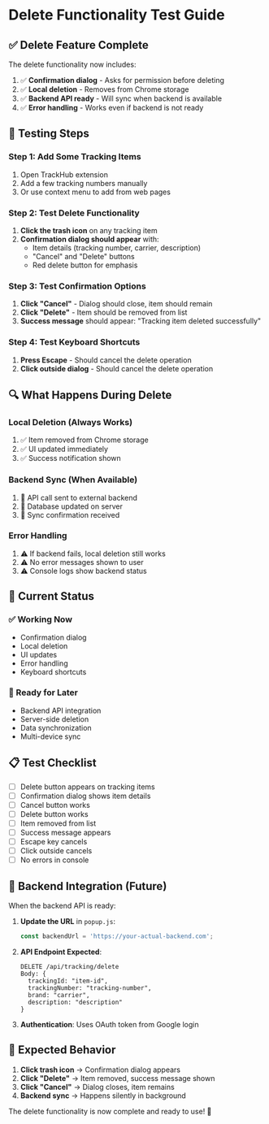 # Delete Functionality Test Guide

## ✅ **Delete Feature Complete**

The delete functionality now includes:
1. ✅ **Confirmation dialog** - Asks for permission before deleting
2. ✅ **Local deletion** - Removes from Chrome storage
3. ✅ **Backend API ready** - Will sync when backend is available
4. ✅ **Error handling** - Works even if backend is not ready

## 🧪 **Testing Steps**

### Step 1: Add Some Tracking Items
1. Open TrackHub extension
2. Add a few tracking numbers manually
3. Or use context menu to add from web pages

### Step 2: Test Delete Functionality
1. **Click the trash icon** on any tracking item
2. **Confirmation dialog should appear** with:
   - Item details (tracking number, carrier, description)
   - "Cancel" and "Delete" buttons
   - Red delete button for emphasis

### Step 3: Test Confirmation Options
1. **Click "Cancel"** - Dialog should close, item should remain
2. **Click "Delete"** - Item should be removed from list
3. **Success message** should appear: "Tracking item deleted successfully"

### Step 4: Test Keyboard Shortcuts
1. **Press Escape** - Should cancel the delete operation
2. **Click outside dialog** - Should cancel the delete operation

## 🔍 **What Happens During Delete**

### Local Deletion (Always Works)
1. ✅ Item removed from Chrome storage
2. ✅ UI updated immediately
3. ✅ Success notification shown

### Backend Sync (When Available)
1. 🔄 API call sent to external backend
2. 🔄 Database updated on server
3. 🔄 Sync confirmation received

### Error Handling
1. ⚠️ If backend fails, local deletion still works
2. ⚠️ No error messages shown to user
3. ⚠️ Console logs show backend status

## 🚨 **Current Status**

### ✅ Working Now
- Confirmation dialog
- Local deletion
- UI updates
- Error handling
- Keyboard shortcuts

### 🔄 Ready for Later
- Backend API integration
- Server-side deletion
- Data synchronization
- Multi-device sync

## 📋 **Test Checklist**

- [ ] Delete button appears on tracking items
- [ ] Confirmation dialog shows item details
- [ ] Cancel button works
- [ ] Delete button works
- [ ] Item removed from list
- [ ] Success message appears
- [ ] Escape key cancels
- [ ] Click outside cancels
- [ ] No errors in console

## 🔧 **Backend Integration (Future)**

When the backend API is ready:

1. **Update the URL** in `popup.js`:
   ```javascript
   const backendUrl = 'https://your-actual-backend.com';
   ```

2. **API Endpoint Expected**:
   ```
   DELETE /api/tracking/delete
   Body: {
     trackingId: "item-id",
     trackingNumber: "tracking-number",
     brand: "carrier",
     description: "description"
   }
   ```

3. **Authentication**: Uses OAuth token from Google login

## 🎯 **Expected Behavior**

1. **Click trash icon** → Confirmation dialog appears
2. **Click "Delete"** → Item removed, success message shown
3. **Click "Cancel"** → Dialog closes, item remains
4. **Backend sync** → Happens silently in background

The delete functionality is now complete and ready to use! 🎉
